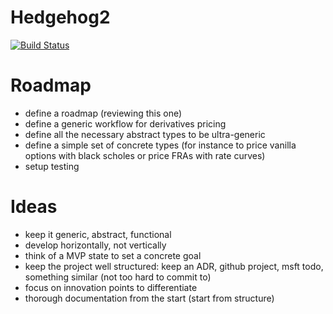 # Hedgehog2

[![Build Status](https://github.com/aleCombi/Hedgehog2.jl/actions/workflows/CI.yml/badge.svg?branch=master)](https://github.com/aleCombi/Hedgehog2.jl/actions/workflows/CI.yml?query=branch%3Amaster)


# Roadmap

- define a roadmap (reviewing this one)
- define a generic workflow for derivatives pricing
- define all the necessary abstract types to be ultra-generic
- define a simple set of concrete types (for instance to price vanilla options with black scholes or price FRAs with rate curves)
- setup testing

# Ideas
- keep it generic, abstract, functional
- develop horizontally, not vertically
- think of a MVP state to set a concrete goal
- keep the project well structured: keep an ADR, github project, msft todo, something similar (not too hard to commit to)
- focus on innovation points to differentiate
- thorough documentation from the start (start from structure)